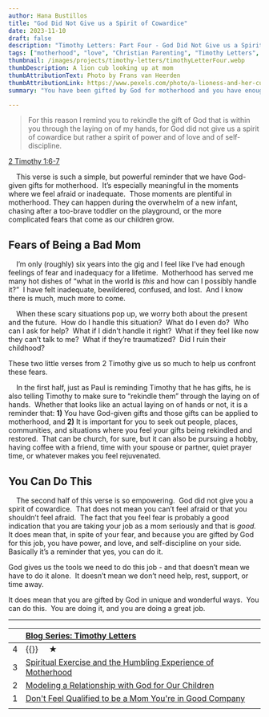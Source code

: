 ```yaml
---
author: Hana Bustillos
title: "God Did Not Give us a Spirit of Cowardice"
date: 2023-11-10
draft: false
description: "Timothy Letters: Part Four - God Did Not Give us a Spirit of Cowardice"
tags: ["motherhood", "love", "Christian Parenting", "Timothy Letters", "example for my kids",   ]
thumbnail: /images/projects/timothy-letters/timothyLetterFour.webp
thumbDescription: A lion cub looking up at mom
thumbAttributionText: Photo by Frans van Heerden
thumbAttributionLink: https://www.pexels.com/photo/a-lioness-and-her-cubs-10625024/
summary: "You have been gifted by God for motherhood and you have enough power, love, and self-discipline to overcome fears of being a bad mother. We are not alone in this journey and we can rely on God and those who care about us. You can do this with God's help and grace."

---
```



> For this reason I remind you to rekindle the gift of God that is within you through the laying on of my hands, for God did not give us a spirit of cowardice but rather a spirit of power and of love and of self-discipline.

[2 Timothy 1:6-7][verse]

&nbsp; &nbsp; This verse is such a simple, but powerful reminder that we have God-given gifts for motherhood.  It’s especially meaningful in the moments where we feel afraid or inadequate.  Those moments are plentiful in motherhood.  They can happen during the overwhelm of a new infant, chasing after a too-brave toddler on the playground, or the more complicated fears that come as our children grow.

## Fears of Being a Bad Mom

&nbsp; &nbsp; I’m only (roughly) six years into the gig and I feel like I’ve had enough feelings of fear and inadequacy for a lifetime.  Motherhood has served me many hot dishes of “what in the world is *this* and how can I possibly handle it?”  I have felt inadequate, bewildered, confused, and lost.  And I know there is much, much more to come.

&nbsp; &nbsp; When these scary situations pop up, we worry both about the present and the future.  How do I handle this situation?  What do I even do?  Who can I ask for help?  What if I didn’t handle it right?  What if they feel like now they can’t talk to me?  What if they’re traumatized?  Did I ruin their childhood?

These two little verses from 2 Timothy give us so much to help us confront these fears.

&nbsp; &nbsp; In the first half, just as Paul is reminding Timothy that he has gifts, he is also telling Timothy to make sure to “rekindle them” through the laying on of hands.  Whether that looks like an actual laying on of hands or not, it is a reminder that: **1)** You have God-given gifts and those gifts can be applied to motherhood, and **2)** It is important for you to seek out people, places, communities, and situations where you feel your gifts being rekindled and restored.  That can be church, for sure, but it can also be pursuing a hobby, having coffee with a friend, time with your spouse or partner, quiet prayer time, or whatever makes you feel rejuvenated.

## You Can Do This

&nbsp; &nbsp; The second half of this verse is so empowering.  God did not give you a spirit of cowardice.  That does not mean you can’t feel afraid or that you shouldn’t feel afraid.  The fact that you feel fear is probably a good indication that you are taking your job as a mom seriously and that is *good.*  It does mean that, in spite of your fear, and because you are gifted by God for this job, you have power, and love, and self-discipline on your side.  Basically it’s a reminder that yes, you can do it.

God gives us the tools we need to do this job - and that doesn’t mean we have to do it alone.  It doesn’t mean we don’t need help, rest, support, or time away.

It does mean that you are gifted by God in unique and wonderful ways.  You can do this.  You are doing it, and you are doing a great job.

---

|    | [Blog Series: Timothy Letters][seriesTimothyLetters]                  |
|:-- |:------------------------------------------------------------------    |
| 4  |  {{<param title>}}  &nbsp; &nbsp; ★                                  |
| 3  | [Spiritual Exercise and the Humbling Experience of Motherhood][timL3] |
| 2  | [Modeling a Relationship with God for Our Children][timL2]            |
| 1  | [Don\'t Feel Qualified to be a Mom You\'re in Good Company][timL1]    |
|    |                                                                       |

[verse]: https://www.biblegateway.com/passage/?search=2+Timothy+1%3A6-7&version=NRSVA
[seriesTimothyLetters]: /tags/timothy-letters/
[TIML4]: /blog/timothy-letters-four/
[TIML3]: /blog/timothy-letters-three/
[TIML2]: /blog/timothy-letters-two/
[TIML1]: /blog/timothy-letters-one/
